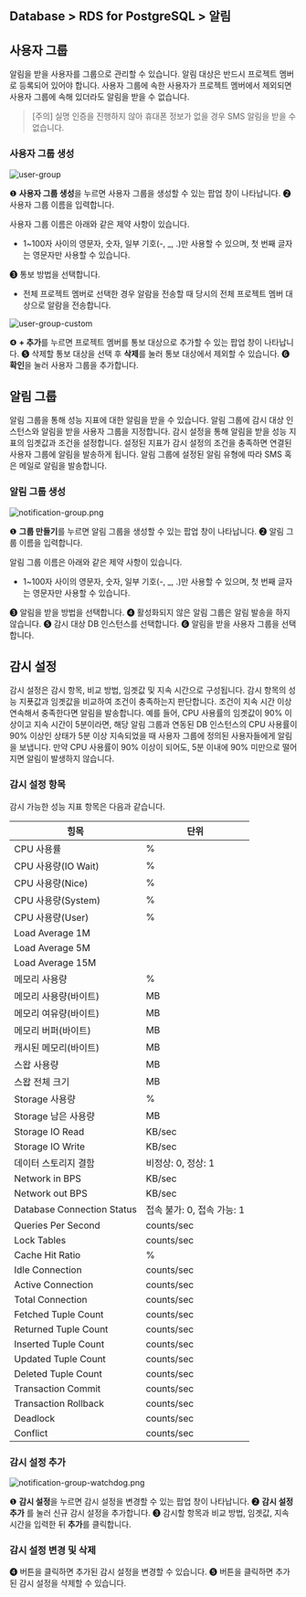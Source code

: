 ## Database > RDS for PostgreSQL > 알림

## 사용자 그룹

알림을 받을 사용자를 그룹으로 관리할 수 있습니다. 알림 대상은 반드시 프로젝트 멤버로 등록되어 있어야 합니다. 사용자 그룹에 속한 사용자가 프로젝트 멤버에서 제외되면 사용자 그룹에 속해 있더라도 알림을 받을 수 없습니다.

> [주의]
> 실명 인증을 진행하지 않아 휴대폰 정보가 없을 경우 SMS 알림을 받을 수 없습니다.

### 사용자 그룹 생성

![user-group](https://static.toastoven.net/prod_rds_postgres/24.06.11/ko/user-group.png)

❶ **사용자 그룹 생성**을 누르면 사용자 그룹을 생성할 수 있는 팝업 창이 나타납니다.
❷ 사용자 그룹 이름을 입력합니다.

사용자 그룹 이름은 아래와 같은 제약 사항이 있습니다.

* 1~100자 사이의 영문자, 숫자, 일부 기호(-, _, .)만 사용할 수 있으며, 첫 번째 글자는 영문자만 사용할 수 있습니다.

❸ 통보 방법을 선택합니다.

* 전체 프로젝트 멤버로 선택한 경우 알람을 전송할 때 당시의 전체 프로젝트 멤버 대상으로 알람을 전송합니다.

![user-group-custom](https://static.toastoven.net/prod_rds_postgres/24.06.11/ko/user-group-custom.png)

❹ **+ 추가**를 누르면 프로젝트 멤버를 통보 대상으로 추가할 수 있는 팝업 창이 나타납니다.
❺ 삭제할 통보 대상을 선택 후 **삭제**를 눌러 통보 대상에서 제외할 수 있습니다.
❻ **확인**을 눌러 사용자 그룹을 추가합니다.

## 알림 그룹

알림 그룹을 통해 성능 지표에 대한 알림을 받을 수 있습니다. 알림 그룹에 감시 대상 인스턴스와 알림을 받을 사용자 그룹을 지정합니다. 감시 설정을 통해 알림을 받을 성능 지표의 임곗값과 조건을 설정합니다. 설정된 지표가 감시 설정의 조건을 충족하면 연결된 사용자 그룹에 알림을 발송하게 됩니다. 알림 그룹에 설정된 알림 유형에 따라 SMS 혹은 메일로 알림을 발송합니다.

### 알림 그룹 생성

![notification-group.png](https://static.toastoven.net/prod_rds_postgres/24.06.11/ko/notification-group.png)

❶ **그룹 만들기**를 누르면 알림 그룹을 생성할 수 있는 팝업 창이 나타납니다.
❷ 알림 그룹 이름을 입력합니다.

알림 그룹 이름은 아래와 같은 제약 사항이 있습니다.

* 1~100자 사이의 영문자, 숫자, 일부 기호(-, _, .)만 사용할 수 있으며, 첫 번째 글자는 영문자만 사용할 수 있습니다.

❸ 알림을 받을 방법을 선택합니다.
❹ 활성화되지 않은 알림 그룹은 알림 발송을 하지 않습니다.
❺ 감시 대상 DB 인스턴스를 선택합니다.
❻ 알림을 받을 사용자 그룹을 선택합니다.

## 감시 설정

감시 설정은 감시 항목, 비교 방법, 임곗값 및 지속 시간으로 구성됩니다. 감시 항목의 성능 지푯값과 임곗값을 비교하여 조건이 충족하는지 판단합니다. 조건이 지속 시간 이상 연속해서 충족한다면 알림을 발송합니다. 예를 들어, CPU 사용률의 임곗값이 90% 이상이고 지속 시간이 5분이라면, 해당 알림 그룹과 연동된 DB 인스턴스의 CPU 사용률이 90% 이상인 상태가 5분 이상 지속되었을 때 사용자 그룹에 정의된 사용자들에게 알림을 보냅니다. 만약 CPU 사용률이 90% 이상이 되어도, 5분 이내에 90% 미만으로 떨어지면 알림이 발생하지 않습니다.

### 감시 설정 항목

감시 가능한 성능 지표 항목은 다음과 같습니다.

| 힝목                         | 단위                 |
|----------------------------|--------------------|
| CPU 사용률                    | %                  |
| CPU 사용량(IO Wait)           | %                  |
| CPU 사용량(Nice)              | %                  |
| CPU 사용량(System)            | %                  |
| CPU 사용량(User)              | %                  |
| Load Average 1M            |                    |
| Load Average 5M            |                    |
| Load Average 15M           |                    |
| 메모리 사용량                    | %                  |
| 메모리 사용량(바이트)               | MB                 |
| 메모리 여유량(바이트)               | MB                 |
| 메모리 버퍼(바이트)                | MB                 |
| 캐시된 메모리(바이트)               | MB                 |
| 스왑 사용량                     | MB                 |
| 스왑 전체 크기                   | MB                 |
| Storage 사용량                | %                  |
| Storage 남은 사용량             | MB                 |
| Storage IO Read            | KB/sec             |
| Storage IO Write           | KB/sec             |
| 데이터 스토리지 결함                | 비정상: 0, 정상: 1      |
| Network in BPS             | KB/sec             |
| Network out BPS            | KB/sec             |
| Database Connection Status | 접속 불가: 0, 접속 가능: 1 |
| Queries Per Second         | counts/sec         |
| Lock Tables                | counts/sec         |
| Cache Hit Ratio            | %                  |
| Idle Connection            | counts/sec         |
| Active Connection          | counts/sec         |
| Total Connection           | counts/sec         |
| Fetched Tuple Count        | counts/sec         |
| Returned Tuple Count       | counts/sec         |
| Inserted Tuple Count       | counts/sec         |
| Updated Tuple Count        | counts/sec         |
| Deleted Tuple Count        | counts/sec         |
| Transaction Commit         | counts/sec         |
| Transaction Rollback       | counts/sec         |
| Deadlock                   | counts/sec         |
| Conflict                   | counts/sec         |

### 감시 설정 추가

![notification-group-watchdog.png](https://static.toastoven.net/prod_rds_postgres/24.06.11/ko/notification-group-watchdog.png)

❶ **감시 설정**을 누르면 감시 설정을 변경할 수 있는 팝업 창이 나타납니다.
❷ **감시 설정 추가** 를 눌러 신규 감시 설정을 추가합니다.
❸ 감시할 항목과 비교 방법, 임곗값, 지속 시간을 입력한 뒤 **추가**를 클릭합니다.

### 감시 설정 변경 및 삭제

❹ 버튼을 클릭하면 추가된 감시 설정을 변경할 수 있습니다.
❺ 버튼을 클릭하면 추가된 감시 설정을 삭제할 수 있습니다.
